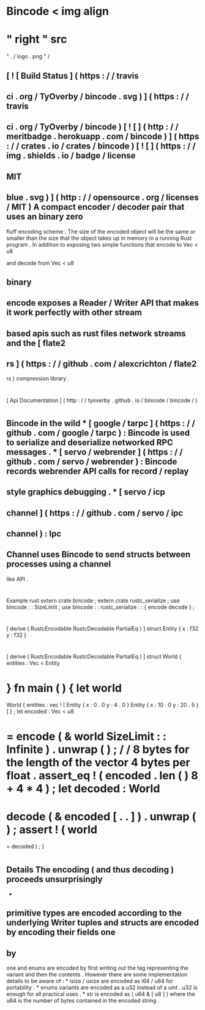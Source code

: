 #
Bincode
<
img
align
=
"
right
"
src
=
"
.
/
logo
.
png
"
/
>
[
!
[
Build
Status
]
(
https
:
/
/
travis
-
ci
.
org
/
TyOverby
/
bincode
.
svg
)
]
(
https
:
/
/
travis
-
ci
.
org
/
TyOverby
/
bincode
)
[
!
[
]
(
http
:
/
/
meritbadge
.
herokuapp
.
com
/
bincode
)
]
(
https
:
/
/
crates
.
io
/
crates
/
bincode
)
[
!
[
]
(
https
:
/
/
img
.
shields
.
io
/
badge
/
license
-
MIT
-
blue
.
svg
)
]
(
http
:
/
/
opensource
.
org
/
licenses
/
MIT
)
A
compact
encoder
/
decoder
pair
that
uses
an
binary
zero
-
fluff
encoding
scheme
.
The
size
of
the
encoded
object
will
be
the
same
or
smaller
than
the
size
that
the
object
takes
up
in
memory
in
a
running
Rust
program
.
In
addition
to
exposing
two
simple
functions
that
encode
to
Vec
<
u8
>
and
decode
from
Vec
<
u8
>
binary
-
encode
exposes
a
Reader
/
Writer
API
that
makes
it
work
perfectly
with
other
stream
-
based
apis
such
as
rust
files
network
streams
and
the
[
flate2
-
rs
]
(
https
:
/
/
github
.
com
/
alexcrichton
/
flate2
-
rs
)
compression
library
.
#
#
[
Api
Documentation
]
(
http
:
/
/
tyoverby
.
github
.
io
/
bincode
/
bincode
/
)
#
#
Bincode
in
the
wild
*
[
google
/
tarpc
]
(
https
:
/
/
github
.
com
/
google
/
tarpc
)
:
Bincode
is
used
to
serialize
and
deserialize
networked
RPC
messages
.
*
[
servo
/
webrender
]
(
https
:
/
/
github
.
com
/
servo
/
webrender
)
:
Bincode
records
webrender
API
calls
for
record
/
replay
-
style
graphics
debugging
.
*
[
servo
/
icp
-
channel
]
(
https
:
/
/
github
.
com
/
servo
/
ipc
-
channel
)
:
Ipc
-
Channel
uses
Bincode
to
send
structs
between
processes
using
a
channel
-
like
API
.
#
#
Example
rust
extern
crate
bincode
;
extern
crate
rustc_serialize
;
use
bincode
:
:
SizeLimit
;
use
bincode
:
:
rustc_serialize
:
:
{
encode
decode
}
;
#
[
derive
(
RustcEncodable
RustcDecodable
PartialEq
)
]
struct
Entity
{
x
:
f32
y
:
f32
}
#
[
derive
(
RustcEncodable
RustcDecodable
PartialEq
)
]
struct
World
{
entities
:
Vec
<
Entity
>
}
fn
main
(
)
{
let
world
=
World
{
entities
:
vec
!
[
Entity
{
x
:
0
.
0
y
:
4
.
0
}
Entity
{
x
:
10
.
0
y
:
20
.
5
}
]
}
;
let
encoded
:
Vec
<
u8
>
=
encode
(
&
world
SizeLimit
:
:
Infinite
)
.
unwrap
(
)
;
/
/
8
bytes
for
the
length
of
the
vector
4
bytes
per
float
.
assert_eq
!
(
encoded
.
len
(
)
8
+
4
*
4
)
;
let
decoded
:
World
=
decode
(
&
encoded
[
.
.
]
)
.
unwrap
(
)
;
assert
!
(
world
=
=
decoded
)
;
}
#
#
Details
The
encoding
(
and
thus
decoding
)
proceeds
unsurprisingly
-
-
primitive
types
are
encoded
according
to
the
underlying
Writer
tuples
and
structs
are
encoded
by
encoding
their
fields
one
-
by
-
one
and
enums
are
encoded
by
first
writing
out
the
tag
representing
the
variant
and
then
the
contents
.
However
there
are
some
implementation
details
to
be
aware
of
:
*
isize
/
usize
are
encoded
as
i64
/
u64
for
portability
.
*
enums
variants
are
encoded
as
a
u32
instead
of
a
uint
.
u32
is
enough
for
all
practical
uses
.
*
str
is
encoded
as
(
u64
&
[
u8
]
)
where
the
u64
is
the
number
of
bytes
contained
in
the
encoded
string
.
